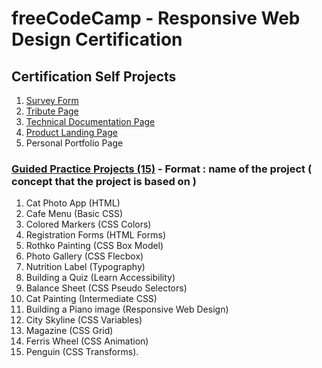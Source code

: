# freeCodeCamp - Responsive Web Design Certification
## Certification Self Projects
1.  [Survey Form](https://github.com/HrishikeshBajirao/freeCodeCamp-Responsive-Web-Design-Certification/tree/main/1-%20Survey%20Form)
2.  [Tribute Page](https://github.com/HrishikeshBajirao/freeCodeCamp-Responsive-Web-Design-Certification/tree/main/2-%20Tribute%20Page)
3.  [Technical Documentation Page](https://github.com/HrishikeshBajirao/freeCodeCamp-Responsive-Web-Design-Certification/tree/main/3%20-%20Technical%20Documentation%20Page)
4.  [Product Landing Page](https://github.com/HrishikeshBajirao/freeCodeCamp-Responsive-Web-Design-Certification/tree/main/4%20-%20Product%20Landing%20Page)
5.  Personal Portfolio Page
### [Guided Practice Projects (15)](https://github.com/HrishikeshBajirao/freeCodeCamp-Responsive-Web-Design-Certification/tree/main/Practice%20Projects) -  **Format : name of the project ( concept that the project is based on )**

1. Cat Photo App (HTML)
2. Cafe Menu (Basic CSS)
3. Colored Markers (CSS Colors)
4. Registration Forms (HTML Forms)
5. Rothko Painting (CSS Box Model)
6. Photo Gallery (CSS Flecbox)
7. Nutrition Label (Typography)
8. Building a Quiz (Learn Accessibility)
9. Balance Sheet (CSS Pseudo Selectors)
10. Cat Painting (Intermediate CSS)
11. Building a Piano image (Responsive Web Design)
12. City Skyline (CSS Variables)
13. Magazine (CSS Grid)
14. Ferris Wheel (CSS Animation)
15. Penguin (CSS Transforms).
